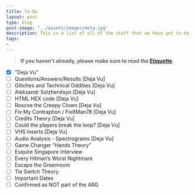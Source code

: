 ```yaml
---
title: To-Do
layout: post
type: blog
post-image: "../assets/images/meta.jpg"
description: This is a list of all of the stuff that we have yet to-do on the Blog. Things will get checked off as they are completed.
tags:
- 
---
```


> **If you haven't already, please make sure to read the [Etiquette](../etiquette).**

- [x] "Deja Vu"
- [ ] Questions/Answers/Results [Deja Vu]
- [ ] Glitches and Technical Oddities [Deja Vu]
- [ ] Aleksandr Solzhenitsyn [Deja Vu]
- [ ] HTML HEX code [Deja Vu]
- [ ] Roscoe the Creepy Clown [Deja Vu]
- [ ] Fix My Contraption / FixItMan78 [Deja Vu]
- [ ] Credits Theory [Deja Vu]
- [ ] Could the players break the loop? [Deja Vu]
- [ ] VHS Inserts [Deja Vu]
- [ ] Audio Analysis - Spectrograms [Deja Vu]
- [ ] Game Changer “Hands Theory”
- [ ] Esquire Singapore Interview
- [ ] Every Hitman’s Worst Nightmare
- [ ] Escape the Greenroom
- [ ] Tie Switch Theory
- [ ] Important Dates
- [ ] Confirmed as NOT part of the ARG